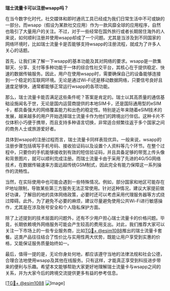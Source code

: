 **瑞士流量卡可以注册wsapp吗？**

在当今数字化时代，社交媒体和即时通讯工具已经成为我们日常生活中不可或缺的一部分。而wsapp（假设为某款社交应用）作为一款风靡全球的应用程序，自然也吸引了大量用户的关注。不过，对于一些经常在国外旅行或者长期居住海外的人来说，如何顺利注册并使用wsapp却成了一个问题。尤其是当涉及到不同国家的网络环境时，比如瑞士流量卡是否能够支持wsapp的注册流程，就成为了许多人关心的话题。

首先，让我们来了解一下wsapp的基本功能及其对网络的要求。wsapp是一款集聊天、分享、支付等多种功能于一体的综合性社交平台，其核心在于提供稳定、快速的数据传输服务。因此，用户在使用wsapp时，需要确保自己的设备能够连接到一个稳定的互联网环境。无论是通过Wi-Fi还是移动数据网络，只要信号良好且速度足够快，通常都能够正常运行wsapp的各项功能。

那么，瑞士流量卡能否满足这些条件呢？答案是肯定的。瑞士以其高质量的通信基础设施闻名于世，无论是国内运营商提供的本地SIM卡，还是国际通用型的eSIM卡，都具备强大的网络覆盖能力和出色的稳定性。特别是近年来随着eSIM技术的发展，越来越多的用户开始选择瑞士流量卡作为他们的跨境出行伴侣。这种卡片不仅体积小巧便于携带，而且支持多种语言切换，非常适合频繁往返于多个国家之间的商务人士或旅游爱好者。

具体到wsapp的注册过程而言，瑞士流量卡同样表现优异。一般来说，wsapp的注册步骤包括填写手机号码、接收验证码以及设置个人资料等几个环节。在整个过程中，只要你的手机能够接收到有效的短信验证码，并且具备足够的带宽上传头像和背景图片，就可以顺利完成注册。而瑞士流量卡由于采用了先进的4G/5G网络技术，在数据传输速率方面远超传统GSM制式，因此完全有能力保障这一系列操作的流畅性。

当然，在实际使用中也可能会遇到一些特殊情况。例如，部分国家和地区可能存在IP地址限制，导致某些第三方服务无法正常使用。针对这种情况，建议大家提前做好功课，了解目的地的具体网络政策，必要时还可以考虑采用代理服务器等方式绕过障碍。此外，为了避免不必要的麻烦，建议尽量避免使用公共Wi-Fi进行敏感操作，尤其是在涉及账号安全和个人隐私保护方面。

除了上述提到的技术层面的问题外，还有不少用户担心瑞士流量卡的价格问题。毕竟，长期依赖境外网络服务可能会产生较高的费用支出。对此，我们推荐大家可以关注一下市场上的一些专业服务商，比如[TG💪+ @esim1088](https://t.me/s/esim1088)推出的瑞士流量卡套餐。这类产品往往结合了性价比与实用性两大优势，既能让用户享受到实惠的价格，又能保证服务质量始终如一。

最后，值得一提的是，无论你身处何地，都应该遵守当地的法律法规和社会公德，合理合法地使用wsapp及其他在线服务。只有这样，才能真正享受到科技进步带来的便利与乐趣。希望本文能够帮助大家更好地理解瑞士流量卡与wsapp之间的关系，并为大家今后的跨境交流提供更多有益的参考信息。

[[TG💪+ @esim1088](https://t.me/s/esim1088) ![Image](https://i.postimg.cc/4NQfJmqS/Snipaste-2025-05-13-00-14-12.png)]
